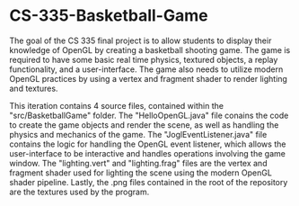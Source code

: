 # CS-335-Basketball-Game
The goal of the CS 335 final project is to allow students to display their knowledge of OpenGL by creating a basketball shooting game. The game is required to have some basic real time physics, textured objects, a replay functionality, and a user-interface. The game also needs to utilize modern OpenGL practices by using a vertex and fragment shader to render lighting and textures. 

This iteration contains 4 source files, contained within the "src/BasketballGame" folder. The "HelloOpenGL.java" file conains the code to create the game objects and render the scene, as well as handling the physics and mechanics of the game. The "JoglEventListener.java" file contains the logic for handling the OpenGL event listener, which allows the user-interface to be interactive and handles operations involving the game window. The "lighting.vert" and "lighting.frag" files are the vertex and fragment shader used for lighting the scene using the modern OpenGL shader pipeline. Lastly, the .png files contained in the root of the repository are the textures used by the program.
